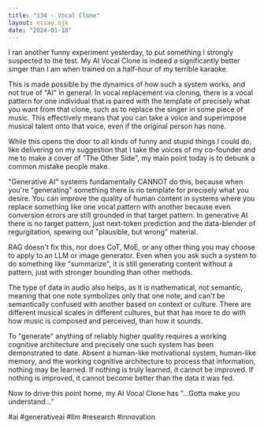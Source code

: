 ```yaml
---
title: "134 - Vocal Clone"
layout: essay.njk
date: "2024-01-18"
---
```


I ran another funny experiment yesterday, to put something I strongly suspected to the test. My AI Vocal Clone is indeed a significantly better singer than I am when trained on a half-hour of my terrible karaoke.

This is made possible by the dynamics of how such a system works, and not true of "AI" in general. In vocal replacement via cloning, there is a vocal pattern for one individual that is paired with the template of precisely what you want from that clone, such as to replace the singer in some piece of music. This effectively means that you can take a voice and superimpose musical talent onto that voice, even if the original person has none.

While this opens the door to all kinds of funny and stupid things I could do, like delivering on my suggestion that I take the voices of my co-founder and me to make a cover of "The Other Side", my main point today is to debunk a common mistake people make.

"Generative AI" systems fundamentally CANNOT do this, because when you're "generating" something there is no template for precisely what you desire. You can improve the quality of human content in systems where you replace something like one vocal pattern with another because even conversion errors are still grounded in that target pattern. In generative AI there is no target pattern, just next-token prediction and the data-blender of regurgitation, spewing out "plausible, but wrong" material.

RAG doesn't fix this, nor does CoT, MoE, or any other thing you may choose to apply to an LLM or image generator. Even when you ask such a system to do something like "summarize", it is still generating content without a pattern, just with stronger bounding than other methods.

The type of data in audio also helps, as it is mathematical, not semantic, meaning that one note symbolizes only that one note, and can't be semantically confused with another based on context or culture. There are different musical scales in different cultures, but that has more to do with how music is composed and perceived, than how it sounds.

To "generate" anything of reliably higher quality requires a working cognitive architecture and precisely one such system has been demonstrated to date. Absent a human-like motivational system, human-like memory, and the working cognitive architecture to process that information, nothing may be learned. If nothing is truly learned, it cannot be improved. If nothing is improved, it cannot become better than the data it was fed.

Now to drive this point home, my AI Vocal Clone has "...Gotta make you understand..."

#ai #generativeai #llm #research #innovation
